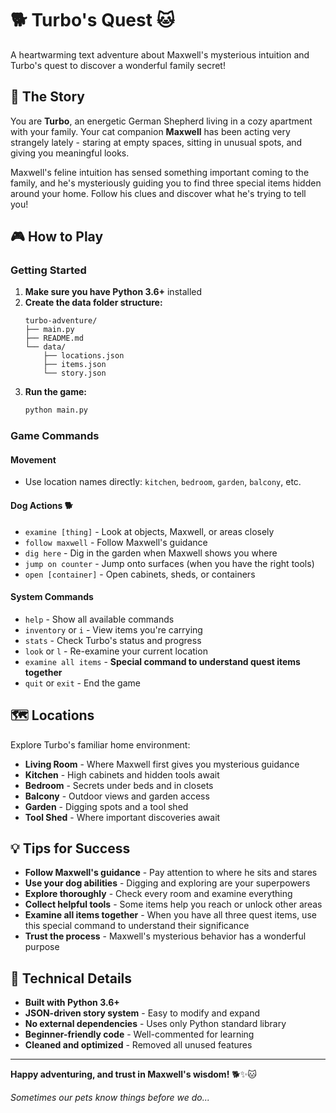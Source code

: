 # 🐕 Turbo's Quest 🐱

A heartwarming text adventure about Maxwell's mysterious intuition and Turbo's quest to discover a wonderful family secret!

## 🎯 The Story

You are **Turbo**, an energetic German Shepherd living in a cozy apartment with your family. Your cat companion **Maxwell** has been acting very strangely lately - staring at empty spaces, sitting in unusual spots, and giving you meaningful looks. 

Maxwell's feline intuition has sensed something important coming to the family, and he's mysteriously guiding you to find three special items hidden around your home. Follow his clues and discover what he's trying to tell you!

## 🎮 How to Play

### Getting Started

1. **Make sure you have Python 3.6+** installed
2. **Create the data folder structure:**
   ```
   turbo-adventure/
   ├── main.py
   ├── README.md
   └── data/
       ├── locations.json
       ├── items.json
       └── story.json
   ```
3. **Run the game:**
   ```bash
   python main.py
   ```

### Game Commands

#### Movement
- Use location names directly: `kitchen`, `bedroom`, `garden`, `balcony`, etc.

#### Dog Actions 🐕
- `examine [thing]` - Look at objects, Maxwell, or areas closely
- `follow maxwell` - Follow Maxwell's guidance
- `dig here` - Dig in the garden when Maxwell shows you where
- `jump on counter` - Jump onto surfaces (when you have the right tools)
- `open [container]` - Open cabinets, sheds, or containers

#### System Commands
- `help` - Show all available commands
- `inventory` or `i` - View items you're carrying
- `stats` - Check Turbo's status and progress
- `look` or `l` - Re-examine your current location
- `examine all items` - **Special command to understand quest items together**
- `quit` or `exit` - End the game

## 🗺️ Locations

Explore Turbo's familiar home environment:
- **Living Room** - Where Maxwell first gives you mysterious guidance
- **Kitchen** - High cabinets and hidden tools await
- **Bedroom** - Secrets under beds and in closets
- **Balcony** - Outdoor views and garden access
- **Garden** - Digging spots and a tool shed
- **Tool Shed** - Where important discoveries await

## 💡 Tips for Success

- **Follow Maxwell's guidance** - Pay attention to where he sits and stares
- **Use your dog abilities** - Digging and exploring are your superpowers
- **Explore thoroughly** - Check every room and examine everything
- **Collect helpful tools** - Some items help you reach or unlock other areas
- **Examine all items together** - When you have all three quest items, use this special command to understand their significance
- **Trust the process** - Maxwell's mysterious behavior has a wonderful purpose

## 📝 Technical Details

- **Built with Python 3.6+**
- **JSON-driven story system** - Easy to modify and expand
- **No external dependencies** - Uses only Python standard library
- **Beginner-friendly code** - Well-commented for learning
- **Cleaned and optimized** - Removed all unused features

---

**Happy adventuring, and trust in Maxwell's wisdom!** 🐕✨🐱

*Sometimes our pets know things before we do...*